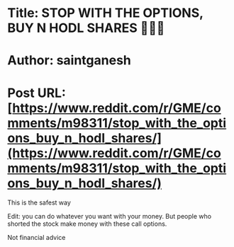 # Title: STOP WITH THE OPTIONS, BUY N HODL SHARES 💎🙌💎
# Author: saintganesh
# Post URL: [https://www.reddit.com/r/GME/comments/m98311/stop_with_the_options_buy_n_hodl_shares/](https://www.reddit.com/r/GME/comments/m98311/stop_with_the_options_buy_n_hodl_shares/)


This is the safest way

Edit: you can do whatever you want with your money. But people who shorted the stock make money with these call options. 

Not financial advice